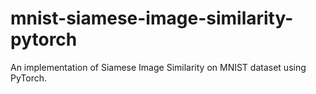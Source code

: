 # mnist-siamese-image-similarity-pytorch
An implementation of Siamese Image Similarity on MNIST dataset using PyTorch.
